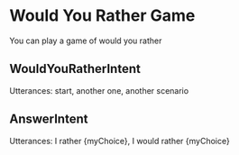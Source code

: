 # Would You Rather Game 

You can play a game of would you rather

## WouldYouRatherIntent

Utterances: start, another one, another scenario

## AnswerIntent

Utterances: I rather {myChoice}, I would rather {myChoice}
